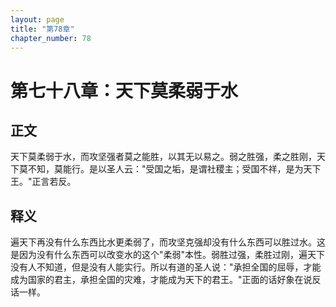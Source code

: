 ```yaml
---
layout: page
title: "第78章"
chapter_number: 78
---
```


# 第七十八章：天下莫柔弱于水

## 正文
天下莫柔弱于水，而攻坚强者莫之能胜，以其无以易之。弱之胜强，柔之胜刚，天下莫不知，莫能行。是以圣人云："受国之垢，是谓社稷主；受国不祥，是为天下王。"正言若反。

## 释义
遍天下再没有什么东西比水更柔弱了，而攻坚克强却没有什么东西可以胜过水。这是因为没有什么东西可以改变水的这个"柔弱"本性。弱胜过强，柔胜过刚，遍天下没有人不知道，但是没有人能实行。所以有道的圣人说："承担全国的屈辱，才能成为国家的君主，承担全国的灾难，才能成为天下的君王。"正面的话好象在说反话一样。